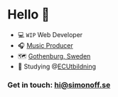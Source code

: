 # Hello 👀

- 💻 `WIP` Web Developer
- 🎧 [Music Producer](https://open.spotify.com/playlist/4fkkMx9Zx0ljoHOhXlgRMS)
- 🗺 [Gothenburg, Sweden](https://www.google.com/maps/place/Gothenburg/)
- 📝 Studying @[ECUtbildning](https://ecutbildning.se/utbildningar/webbutvecklare-inom-net/)

### Get in touch: hi@simonoff.se
